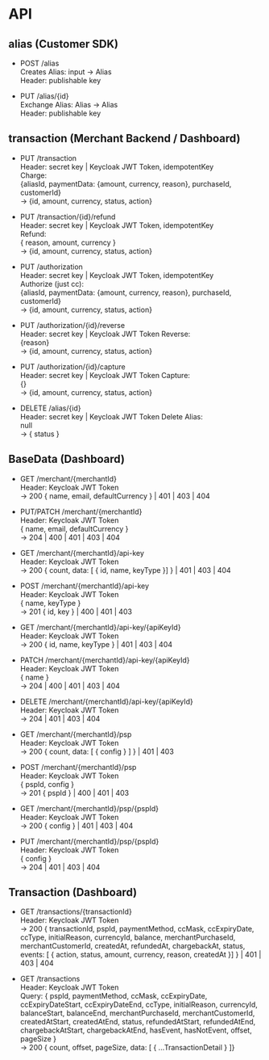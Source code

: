 # API

## alias (Customer SDK)

- POST /alias  
  Creates Alias:
  input -> Alias  
  Header: publishable key

- PUT /alias/{id}  
  Exchange Alias: Alias -> Alias  
  Header: publishable key

## transaction (Merchant Backend / Dashboard)

- PUT /transaction  
  Header: secret key | Keycloak JWT Token, idempotentKey  
  Charge:  
  {aliasId, paymentData: {amount, currency, reason}, purchaseId, customerId}  
  -> {id, amount, currency, status, action}

- PUT /transaction/{id}/refund  
  Header: secret key | Keycloak JWT Token, idempotentKey  
  Refund:  
  { reason, amount, currency }  
  -> {id, amount, currency, status, action}

- PUT /authorization  
  Header: secret key | Keycloak JWT Token, idempotentKey  
  Authorize (just cc):  
  {aliasId, paymentData: {amount, currency, reason}, purchaseId, customerId}  
  -> {id, amount, currency, status, action}

- PUT /authorization/{id}/reverse  
  Header: secret key | Keycloak JWT Token
  Reverse:  
  {reason}  
  -> {id, amount, currency, status, action}

- PUT /authorization/{id}/capture  
  Header: secret key | Keycloak JWT Token
  Capture:  
  {}  
  -> {id, amount, currency, status, action}

- DELETE /alias/{id}  
  Header: secret key | Keycloak JWT Token
  Delete Alias:  
  null  
  -> { status }

## BaseData (Dashboard)

- GET /merchant/{merchantId}  
  Header: Keycloak JWT Token  
  -> 200 { name, email, defaultCurrency } | 401 | 403 | 404

- PUT/PATCH /merchant/{merchantId}  
  Header: Keycloak JWT Token  
  { name, email, defaultCurrency }  
  -> 204 | 400 | 401 | 403 | 404

- GET /merchant/{merchantId}/api-key  
  Header: Keycloak JWT Token  
  -> 200 { count, data: [ { id, name, keyType }] } | 401 | 403 | 404

- POST /merchant/{merchantId}/api-key  
  Header: Keycloak JWT Token  
  { name, keyType }  
  -> 201 { id, key } | 400 | 401 | 403

- GET /merchant/{merchantId}/api-key/{apiKeyId}  
  Header: Keycloak JWT Token  
  -> 200 { id, name, keyType } | 401 | 403 | 404

- PATCH /merchant/{merchantId}/api-key/{apiKeyId}  
  Header: Keycloak JWT Token  
  { name }  
  -> 204 | 400 | 401 | 403 | 404

- DELETE /merchant/{merchantId}/api-key/{apiKeyId}  
  Header: Keycloak JWT Token  
  -> 204 | 401 | 403 | 404

- GET /merchant/{merchantId}/psp  
  Header: Keycloak JWT Token  
  -> 200 { count, data: [ { config } ] } | 401 | 403

- POST /merchant/{merchantId}/psp  
  Header: Keycloak JWT Token  
  { pspId, config }  
  -> 201 { pspId } | 400 | 401 | 403

- GET /merchant/{merchantId}/psp/{pspId}  
  Header: Keycloak JWT Token  
  -> 200 { config } | 401 | 403 | 404

- PUT /merchant/{merchantId}/psp/{pspId}  
  Header: Keycloak JWT Token  
  { config }  
  -> 204 | 401 | 403 | 404

## Transaction (Dashboard)

- GET /transactions/{transactionId}  
  Header: Keycloak JWT Token  
  -> 200 { transactionId, pspId, paymentMethod, ccMask, ccExpiryDate, ccType, initialReason, currencyId, balance, merchantPurchaseId, merchantCustomerId, createdAt, refundedAt, chargebackAt, status, events: [ { action, status, amount, currency, reason, createdAt }] } | 401 | 403 | 404

- GET /transactions  
  Header: Keycloak JWT Token  
  Query: { pspId, paymentMethod, ccMask, ccExpiryDate, ccExpiryDateStart, ccExpiryDateEnd, ccType, initialReason, currencyId, balanceStart, balanceEnd, merchantPurchaseId, merchantCustomerId, createdAtStart, createdAtEnd, status, refundedAtStart, refundedAtEnd, chargebackAtStart, chargebackAtEnd, hasEvent, hasNotEvent, offset, pageSize }  
  -> 200 { count, offset, pageSize, data: [ { ...TransactionDetail } ]}
